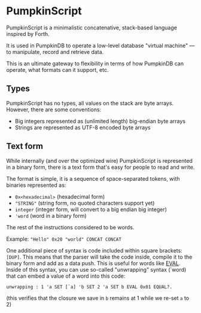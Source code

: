 # PumpkinScript

PumpkinScript is a minimalistic concatenative, stack-based language inspired
by Forth.

It is used in PumpkinDB to operate a low-level database "virtual machine" —
to manipulate, record and retrieve data.

This is an ultimate gateway to flexibility in terms of how PumpkinDB can operate, what
formats can it support, etc.

## Types

PumpkinScript has no types, all values on the stack are byte arrays. However,
there are some conventions:

* Big integers represented as (unlimited length) big-endian byte arrays
* Strings are represented as UTF-8 encoded byte arrays

## Text form

While internally (and over the optimized wire) PumpkinScript is represented
in a binary form, there is a text form that's easy for people to read
and write.

The format is simple, it is a sequence of space-separated tokens,
with binaries represented as:

* `0x<hexadecimal>` (hexadecimal form)
* `"STRING"` (string form, no quoted characters support yet)
* `integer` (integer form, will convert to a big endian big integer)
* `'word` (word in a binary form)

The rest of the instructions considered to be words.

Example: `"Hello" 0x20 "world" CONCAT CONCAT`

One additional piece of syntax is code included within square
brackets: `[DUP]`. This means that the parser will take the code inside,
compile it to the binary form and add as a data push. This is useful for
words like [EVAL](EVAL.md). Inside of this syntax, you can use so-called "unwrapping"
syntax (\`word) that can embed a value of a word into this code:

```test
unwrapping : 1 'a SET [`a] 'b SET 2 'a SET b EVAL 0x01 EQUAL?.
```

(this verifies that the closure we save in `b` remains at 1
while we re-set `a` to 2)

